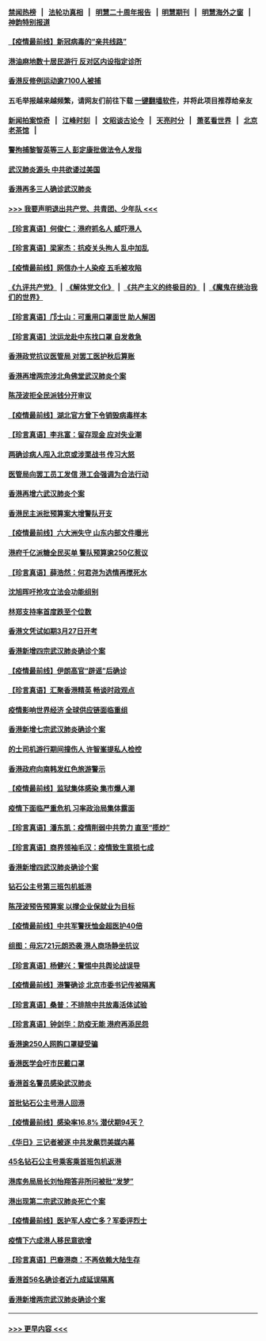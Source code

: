 #### [禁闻热榜](热点新闻.md?=0)  &nbsp;&nbsp;|&nbsp;&nbsp; [法轮功真相](https://github.com/gfw-breaker/truth/blob/master/README.md?=0) &nbsp;&nbsp;|&nbsp;&nbsp; [明慧二十周年报告](https://github.com/gfw-breaker/mh-reports/blob/master/README.md?=0) &nbsp;&nbsp;|&nbsp;&nbsp;[明慧期刊](https://github.com/gfw-breaker/mh-qikan) &nbsp;&nbsp;|&nbsp;&nbsp; [明慧海外之窗](https://github.com/gfw-breaker/mh-news/blob/master/README.md?=0) &nbsp;&nbsp;|&nbsp;&nbsp; [神韵特别报道](https://github.com/gfw-breaker/mh-news/blob/master/shenyun.md?=0)
#### [【疫情最前线】新冠病毒的“亲共线路”](../pages/nsc415/n11907734.md?t=03022031) 
#### [港油麻地数十居民游行 反对区内设指定诊所](../pages/nsc415/n11907900.md?t=03022031) 
#### [香港反修例运动逾7100人被捕](../pages/nsc415/n11907922.md?t=03022031) 
#### 五毛举报越来越频繁，请网友们前往下载 [一键翻墙软件](https://github.com/gfw-breaker/ssr-accounts)，并将此项目推荐给亲友
#### [新闻拍案惊奇](https://github.com/gfw-breaker/banned-news/blob/master/pages/link4.md) &nbsp;&nbsp;|&nbsp;&nbsp; [江峰时刻](https://github.com/gfw-breaker/banned-news/blob/master/pages/link4.md) &nbsp;&nbsp;|&nbsp;&nbsp; [文昭谈古论今](https://github.com/gfw-breaker/banned-news/blob/master/pages/link4.md) &nbsp;&nbsp;|&nbsp;&nbsp; [天亮时分](https://github.com/gfw-breaker/banned-news/blob/master/pages/link4.md) &nbsp;&nbsp;|&nbsp;&nbsp; [萧茗看世界](https://github.com/gfw-breaker/banned-news/blob/master/pages/link4.md) &nbsp;&nbsp;|&nbsp;&nbsp; [北京老茶馆](https://github.com/gfw-breaker/banned-news/blob/master/pages/link4.md) &nbsp;&nbsp;|&nbsp;&nbsp; 
#### [警拘捕黎智英等三人 彭定康批做法令人发指](../pages/nsc415/n11907905.md?t=03022031) 
#### [武汉肺炎源头 中共欲诿过美国](../pages/nsc415/n11907665.md?t=03022031) 
#### [香港再多三人确诊武汉肺炎](../pages/nsc415/n11907846.md?t=03022031) 
#### [>>> 我要声明退出共产党、共青团、少年队 <<<](https://github.com/begood0513/goodnews/blob/master/quit/letter.md) 
#### [【珍言真语】何俊仁：港府抓名人 威吓港人](../pages/nsc415/n11907561.md?t=03022031) 
#### [【珍言真语】梁家杰：抗疫关头拘人 乱中加乱](../pages/nsc415/n11907444.md?t=03022031) 
#### [【疫情最前线】网信办十人染疫 五毛被攻陷](../pages/nsc415/n11903757.md?t=03022031) 
#### [《九评共产党》](https://github.com/begood0513/9ping.md/blob/master/README.md) &nbsp;|&nbsp; [《解体党文化》](../../../../jtdwh.md/blob/master/README.md)  &nbsp;|&nbsp; [《共产主义的终极目的》](../../../../gczydzjmd.md/blob/master/README.md) &nbsp;|&nbsp; [《魔鬼在统治我们的世界》](../../../../mgztzwmdsj.md/blob/master/README.md) 
#### [【珍言真语】邝士山：可重用口罩面世 助人解困](../pages/nsc415/n11903875.md?t=03022031) 
#### [【珍言真语】沈运龙赴中东找口罩 自发救急](../pages/nsc415/n11903291.md?t=03022031) 
#### [香港政党抗议医管局 对罢工医护秋后算账](../pages/nsc415/n11901746.md?t=03022031) 
#### [香港再增两宗涉北角佛堂武汉肺炎个案](../pages/nsc415/n11901737.md?t=03022031) 
#### [陈茂波拒全民派钱分开审议](../pages/nsc415/n11901672.md?t=03022031) 
#### [【疫情最前线】湖北官方曾下令销毁病毒样本](../pages/nsc415/n11901518.md?t=03022031) 
#### [【珍言真语】李兆富：留存现金 应对失业潮](../pages/nsc415/n11901448.md?t=03022031) 
#### [两确诊病人闯入北京或涉栗战书 传习大怒](../pages/nsc415/n11901180.md?t=03022031) 
#### [医管局向罢工员工发信 港工会强调为合法行动](../pages/nsc415/n11898870.md?t=03022031) 
#### [香港再增六武汉肺炎个案](../pages/nsc415/n11898843.md?t=03022031) 
#### [香港民主派批预算案大增警队开支](../pages/nsc415/n11898813.md?t=03022031) 
#### [【疫情最前线】六大洲失守 山东内部文件曝光](../pages/nsc415/n11898455.md?t=03022031) 
#### [港府千亿派糖全民买单 警队预算逾250亿惹议](../pages/nsc415/n11898608.md?t=03022031) 
#### [【珍言真语】薛浩然：何君尧为选情再搅死水](../pages/nsc415/n11898269.md?t=03022031) 
#### [沈旭晖吁抢攻立法会功能组别](../pages/nsc415/n11896084.md?t=03022031) 
#### [林郑支持率首度跌至个位数](../pages/nsc415/n11896058.md?t=03022031) 
#### [香港文凭试如期3月27日开考](../pages/nsc415/n11896055.md?t=03022031) 
#### [香港新增四宗武汉肺炎确诊个案](../pages/nsc415/n11896040.md?t=03022031) 
#### [【疫情最前线】伊朗高官“辟谣”后确诊](../pages/nsc415/n11895902.md?t=03022031) 
#### [【珍言真语】汇聚香港精英 畅谈时政观点](../pages/nsc415/n11895733.md?t=03022031) 
#### [疫情影响世界经济 全球供应链面临重组](../pages/nsc415/n11895634.md?t=03022031) 
#### [香港新增七宗武汉肺炎确诊个案](../pages/nsc415/n11893498.md?t=03022031) 
#### [的士司机游行期间撞伤人 许智峯提私人检控](../pages/nsc415/n11893483.md?t=03022031) 
#### [香港政府向南韩发红色旅游警示](../pages/nsc415/n11893398.md?t=03022031) 
#### [【疫情最前线】监狱集体感染 集市爆人潮](../pages/nsc415/n11893181.md?t=03022031) 
#### [疫情下面临严重危机  习率政治局集体露面](../pages/nsc415/n11893305.md?t=03022031) 
#### [【珍言真语】潘东凯：疫情削弱中共势力 直至“揽炒”](../pages/nsc415/n11892866.md?t=03022031) 
#### [【珍言真语】商界领袖毛汉：疫情致生意损七成](../pages/nsc415/n11890348.md?t=03022031) 
#### [香港新增四武汉肺炎确诊个案](../pages/nsc415/n11890610.md?t=03022031) 
#### [钻石公主号第三班包机抵港](../pages/nsc415/n11890645.md?t=03022031) 
#### [陈茂波预告预算案 以撑企业保就业为目标](../pages/nsc415/n11890574.md?t=03022031) 
#### [【疫情最前线】中共军警抚恤金超医护40倍](../pages/nsc415/n11890458.md?t=03022031) 
#### [组图：毋忘721元朗恐袭 港人商场静坐抗议](../pages/nsc415/n11876882.md?t=03022031) 
#### [【珍言真语】杨健兴：警惕中共舆论战误导](../pages/nsc415/n11888131.md?t=03022031) 
#### [【疫情最前线】港警确诊 北京市委书记传被隔离](../pages/nsc415/n11886872.md?t=03022031) 
#### [【珍言真语】桑普：不排除中共放毒活体试验](../pages/nsc415/n11886832.md?t=03022031) 
#### [【珍言真语】钟剑华：防疫无能 港府再添民怨](../pages/nsc415/n11884504.md?t=03022031) 
#### [香港逾250人网购口罩疑受骗](../pages/nsc415/n11884388.md?t=03022031) 
#### [香港医学会吁市民戴口罩](../pages/nsc415/n11884367.md?t=03022031) 
#### [香港首名警员感染武汉肺炎](../pages/nsc415/n11884357.md?t=03022031) 
#### [首批钻石公主号港人回港](../pages/nsc415/n11884333.md?t=03022031) 
#### [【疫情最前线】感染率16.8% 潜伏期94天？](../pages/nsc415/n11884256.md?t=03022031) 
#### [《华日》三记者被逐 中共发飙罚美媒内幕](../pages/nsc415/n11884184.md?t=03022031) 
#### [45名钻石公主号乘客乘首班包机返港](../pages/nsc415/n11881770.md?t=03022031) 
#### [港库务局局长刘怡翔答非所问被批“发梦”](../pages/nsc415/n11881752.md?t=03022031) 
#### [港出现第二宗武汉肺炎死亡个案](../pages/nsc415/n11881736.md?t=03022031) 
#### [【疫情最前线】医护军人疫亡多？军委评烈士](../pages/nsc415/n11881655.md?t=03022031) 
#### [疫情下六成港人移民意欲增](../pages/nsc415/n11881699.md?t=03022031) 
#### [【珍言真语】巴裔港商：不再依赖大陆生存](../pages/nsc415/n11881126.md?t=03022031) 
#### [香港首56名确诊者近九成延误隔离](../pages/nsc415/n11879079.md?t=03022031) 
#### [香港新增两宗武汉肺炎确诊个案](../pages/nsc415/n11879064.md?t=03022031) 

----
#### [ >>> 更早内容 <<< ](../indexes/nsc415-earlier.md)
